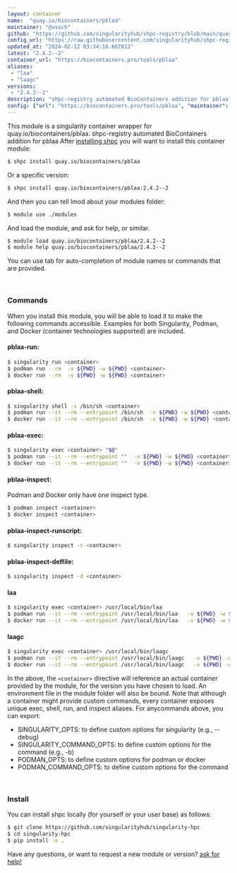 ```yaml
---
layout: container
name:  "quay.io/biocontainers/pblaa"
maintainer: "@vsoch"
github: "https://github.com/singularityhub/shpc-registry/blob/main/quay.io/biocontainers/pblaa/container.yaml"
config_url: "https://raw.githubusercontent.com/singularityhub/shpc-registry/main/quay.io/biocontainers/pblaa/container.yaml"
updated_at: "2024-02-12 03:34:16.667812"
latest: "2.4.2--2"
container_url: "https://biocontainers.pro/tools/pblaa"
aliases:
 - "laa"
 - "laagc"
versions:
 - "2.4.2--2"
description: "shpc-registry automated BioContainers addition for pblaa"
config: {"url": "https://biocontainers.pro/tools/pblaa", "maintainer": "@vsoch", "description": "shpc-registry automated BioContainers addition for pblaa", "latest": {"2.4.2--2": "sha256:91ad9abe4418e268d6dee7ac2c70eebc7d927d1c4537ba37fd464d1fe9242893"}, "tags": {"2.4.2--2": "sha256:91ad9abe4418e268d6dee7ac2c70eebc7d927d1c4537ba37fd464d1fe9242893"}, "docker": "quay.io/biocontainers/pblaa", "aliases": {"laa": "/usr/local/bin/laa", "laagc": "/usr/local/bin/laagc"}}
---
```


This module is a singularity container wrapper for quay.io/biocontainers/pblaa.
shpc-registry automated BioContainers addition for pblaa
After [installing shpc](#install) you will want to install this container module:


```bash
$ shpc install quay.io/biocontainers/pblaa
```

Or a specific version:

```bash
$ shpc install quay.io/biocontainers/pblaa:2.4.2--2
```

And then you can tell lmod about your modules folder:

```bash
$ module use ./modules
```

And load the module, and ask for help, or similar.

```bash
$ module load quay.io/biocontainers/pblaa/2.4.2--2
$ module help quay.io/biocontainers/pblaa/2.4.2--2
```

You can use tab for auto-completion of module names or commands that are provided.

<br>

### Commands

When you install this module, you will be able to load it to make the following commands accessible.
Examples for both Singularity, Podman, and Docker (container technologies supported) are included.

#### pblaa-run:

```bash
$ singularity run <container>
$ podman run --rm  -v ${PWD} -w ${PWD} <container>
$ docker run --rm  -v ${PWD} -w ${PWD} <container>
```

#### pblaa-shell:

```bash
$ singularity shell -s /bin/sh <container>
$ podman run --it --rm --entrypoint /bin/sh  -v ${PWD} -w ${PWD} <container>
$ docker run --it --rm --entrypoint /bin/sh  -v ${PWD} -w ${PWD} <container>
```

#### pblaa-exec:

```bash
$ singularity exec <container> "$@"
$ podman run --it --rm --entrypoint ""  -v ${PWD} -w ${PWD} <container> "$@"
$ docker run --it --rm --entrypoint ""  -v ${PWD} -w ${PWD} <container> "$@"
```

#### pblaa-inspect:

Podman and Docker only have one inspect type.

```bash
$ podman inspect <container>
$ docker inspect <container>
```

#### pblaa-inspect-runscript:

```bash
$ singularity inspect -r <container>
```

#### pblaa-inspect-deffile:

```bash
$ singularity inspect -d <container>
```


#### laa

```bash
$ singularity exec <container> /usr/local/bin/laa
$ podman run --it --rm --entrypoint /usr/local/bin/laa   -v ${PWD} -w ${PWD} <container> -c " $@"
$ docker run --it --rm --entrypoint /usr/local/bin/laa   -v ${PWD} -w ${PWD} <container> -c " $@"
```


#### laagc

```bash
$ singularity exec <container> /usr/local/bin/laagc
$ podman run --it --rm --entrypoint /usr/local/bin/laagc   -v ${PWD} -w ${PWD} <container> -c " $@"
$ docker run --it --rm --entrypoint /usr/local/bin/laagc   -v ${PWD} -w ${PWD} <container> -c " $@"
```



In the above, the `<container>` directive will reference an actual container provided
by the module, for the version you have chosen to load. An environment file in the
module folder will also be bound. Note that although a container
might provide custom commands, every container exposes unique exec, shell, run, and
inspect aliases. For anycommands above, you can export:

 - SINGULARITY_OPTS: to define custom options for singularity (e.g., --debug)
 - SINGULARITY_COMMAND_OPTS: to define custom options for the command (e.g., -b)
 - PODMAN_OPTS: to define custom options for podman or docker
 - PODMAN_COMMAND_OPTS: to define custom options for the command

<br>

### Install

You can install shpc locally (for yourself or your user base) as follows:

```bash
$ git clone https://github.com/singularityhub/singularity-hpc
$ cd singularity-hpc
$ pip install -e .
```

Have any questions, or want to request a new module or version? [ask for help!](https://github.com/singularityhub/singularity-hpc/issues)